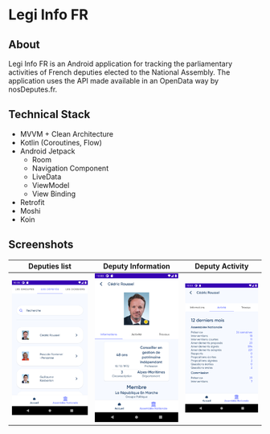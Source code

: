 # Legi Info FR

## About

Legi Info FR is an Android application for tracking the parliamentary activities of French deputies elected to the National Assembly.
The application uses the API made available in an OpenData way by nosDeputes.fr.

## Technical Stack
* MVVM + Clean Architecture
* Kotlin (Coroutines, Flow)
* Android Jetpack
    * Room
    * Navigation Component
    * LiveData
    * ViewModel
    * View Binding
* Retrofit
* Moshi
* Koin

## Screenshots

| Deputies list      | Deputy Information | Deputy Activity
| ------------- |:-------------:|:-------------:|
| ![Deputies list](assets/deputies_list.png)     | ![Deputy Information](assets/deputy_info.png) | ![Deputy Activity](assets/deputy_activity.png)
